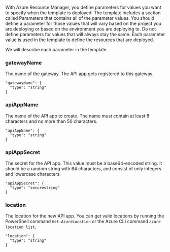 <!-- deleted in Global -->

With Azure Resource Manager, you define parameters for values you want to specify when the template is deployed. The template includes a section called Parameters that contains all of the parameter values.
You should define a parameter for those values that will vary based on the project you are deploying or based on the 
environment you are deploying to. Do not define parameters for values that will always stay the same. Each parameter value is used in the template to define the resources that are deployed. 

We will describe each parameter in the template.

### gatewayName

The name of the gateway. The API app gets registered to this gateway.

    "gatewayName": {
      "type": "string"
    }

### apiAppName

The name of the API app to create. The name must contain at least 8 characters and no more than 50 characters.
    
    "apiAppName": {
      "type": "string"
    }

### apiAppSecret

The secret for the API app. This value must be a base64-encoded string. It should be a random string with 64 characters, and consist of only integers and lowercase characters.

    "apiAppSecret": {
      "type": "securestring"
    }

### location

The location for the new API app. You can get valid locations by running the PowerShell command `Get-AzureLocation` or the Azure CLI command `azure location list`.

    "location": {
      "type": "string"
    }

